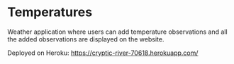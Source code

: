 # Temperatures

Weather application where users can add temperature observations and all the added observations are displayed on the website.

Deployed on Heroku: https://cryptic-river-70618.herokuapp.com/
